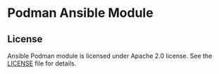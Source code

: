 # Podman Ansible Module


## License

Ansible Podman module is licensed under Apache 2.0 license. See the [LICENSE](LICENSE) file for details.
